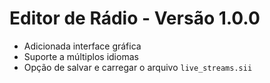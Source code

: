 # Editor de Rádio - Versão 1.0.0

- Adicionada interface gráfica
- Suporte a múltiplos idiomas
- Opção de salvar e carregar o arquivo `live_streams.sii`
